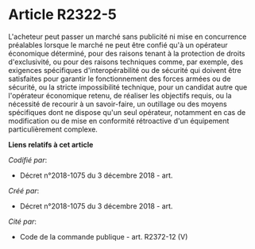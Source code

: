 # Article R2322-5

L'acheteur peut passer un marché sans publicité ni mise en concurrence préalables lorsque le marché ne peut être confié qu'à
un opérateur économique déterminé, pour des raisons tenant à la protection de droits d'exclusivité, ou pour des raisons
techniques comme, par exemple, des exigences spécifiques d'interopérabilité ou de sécurité qui doivent être satisfaites pour
garantir le fonctionnement des forces armées ou de sécurité, ou la stricte impossibilité technique, pour un candidat autre
que l'opérateur économique retenu, de réaliser les objectifs requis, ou la nécessité de recourir à un savoir-faire, un
outillage ou des moyens spécifiques dont ne dispose qu'un seul opérateur, notamment en cas de modification ou de mise en
conformité rétroactive d'un équipement particulièrement complexe.

**Liens relatifs à cet article**

_Codifié par_:

  - Décret n°2018-1075 du 3 décembre 2018 - art.

_Créé par_:

  - Décret n°2018-1075 du 3 décembre 2018 - art.

_Cité par_:

  - Code de la commande publique - art. R2372-12 (V)
